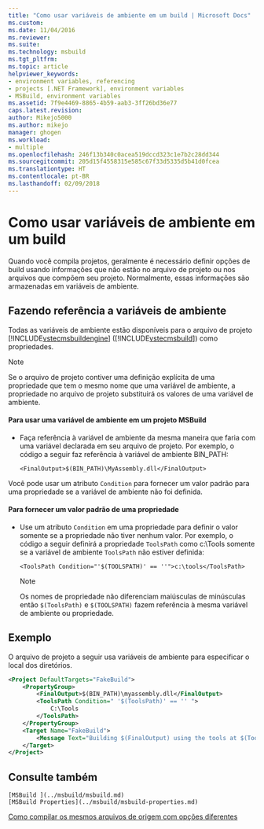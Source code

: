 ```yaml
---
title: "Como usar variáveis de ambiente em um build | Microsoft Docs"
ms.custom: 
ms.date: 11/04/2016
ms.reviewer: 
ms.suite: 
ms.technology: msbuild
ms.tgt_pltfrm: 
ms.topic: article
helpviewer_keywords:
- environment variables, referencing
- projects [.NET Framework], environment variables
- MSBuild, environment variables
ms.assetid: 7f9e4469-8865-4b59-aab3-3ff26bd36e77
caps.latest.revision: 
author: Mikejo5000
ms.author: mikejo
manager: ghogen
ms.workload:
- multiple
ms.openlocfilehash: 246f13b340c0acea519dccd323c1e7b2c28dd344
ms.sourcegitcommit: 205d15f4558315e585c67f33d5335d5b41d0fcea
ms.translationtype: HT
ms.contentlocale: pt-BR
ms.lasthandoff: 02/09/2018
---
```

# <a name="how-to-use-environment-variables-in-a-build"></a>Como usar variáveis de ambiente em um build
Quando você compila projetos, geralmente é necessário definir opções de build usando informações que não estão no arquivo de projeto ou nos arquivos que compõem seu projeto. Normalmente, essas informações são armazenadas em variáveis de ambiente.  
  
## <a name="referencing-environment-variables"></a>Fazendo referência a variáveis de ambiente  
 Todas as variáveis de ambiente estão disponíveis para o arquivo de projeto [!INCLUDE[vstecmsbuildengine](../msbuild/includes/vstecmsbuildengine_md.md)] ([!INCLUDE[vstecmsbuild](../extensibility/internals/includes/vstecmsbuild_md.md)]) como propriedades.  
  
> [!NOTE]
>  Se o arquivo de projeto contiver uma definição explícita de uma propriedade que tem o mesmo nome que uma variável de ambiente, a propriedade no arquivo de projeto substituirá os valores de uma variável de ambiente.  
  
#### <a name="to-use-an-environment-variable-in-an-msbuild-project"></a>Para usar uma variável de ambiente em um projeto MSBuild  
  
-   Faça referência à variável de ambiente da mesma maneira que faria com uma variável declarada em seu arquivo de projeto. Por exemplo, o código a seguir faz referência à variável de ambiente BIN_PATH:  
  
     `<FinalOutput>$(BIN_PATH)\MyAssembly.dll</FinalOutput>`  
  
 Você pode usar um atributo `Condition` para fornecer um valor padrão para uma propriedade se a variável de ambiente não foi definida.  
  
#### <a name="to-provide-a-default-value-for-a-property"></a>Para fornecer um valor padrão de uma propriedade  
  
-   Use um atributo `Condition` em uma propriedade para definir o valor somente se a propriedade não tiver nenhum valor. Por exemplo, o código a seguir definirá a propriedade `ToolsPath` como c:\Tools somente se a variável de ambiente `ToolsPath` não estiver definida:  
  
     `<ToolsPath Condition="'$(TOOLSPATH)' == ''">c:\tools</ToolsPath>`  
  
    > [!NOTE]
    >  Os nomes de propriedade não diferenciam maiúsculas de minúsculas então `$(ToolsPath)` e `$(TOOLSPATH)` fazem referência à mesma variável de ambiente ou propriedade.  
  
## <a name="example"></a>Exemplo  
 O arquivo de projeto a seguir usa variáveis de ambiente para especificar o local dos diretórios.  
  
```xml  
<Project DefaultTargets="FakeBuild">  
    <PropertyGroup>  
        <FinalOutput>$(BIN_PATH)\myassembly.dll</FinalOutput>  
        <ToolsPath Condition=" '$(ToolsPath)' == '' ">  
            C:\Tools  
        </ToolsPath>  
    </PropertyGroup>  
    <Target Name="FakeBuild">  
        <Message Text="Building $(FinalOutput) using the tools at $(ToolsPath)..."/>  
    </Target>  
</Project>  
```  
  
## <a name="see-also"></a>Consulte também  
    [MSBuild ](../msbuild/msbuild.md)
    [MSBuild Properties](../msbuild/msbuild-properties.md)
 [Como compilar os mesmos arquivos de origem com opções diferentes](../msbuild/how-to-build-the-same-source-files-with-different-options.md)